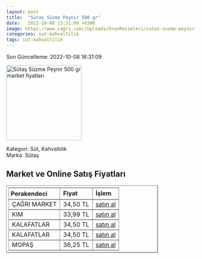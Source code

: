 ```yaml
---
layout: post
title:  "Sütaş Süzme Peynir 500 gr"
date:   2022-10-08 13:31:09 +0300
image: https://www.cagri.com//Uploads/UrunResimleri/sutas-suzme-peynir-500-gr-d746.jpg
categories: sut-kahvaltilik
tags: sut-kahvaltilik
---
```


Son Güncelleme: 2022-10-08 16:31:09

<img src="https://www.cagri.com//Uploads/UrunResimleri/sutas-suzme-peynir-500-gr-d746.jpg" width="200" alt="Sütaş Süzme Peynir 500 gr market fiyatları" />

Kategori: Süt, Kahvaltılık
<br />
Marka: Sütaş

<h2>Market ve Online Satış Fiyatları</h2>

<table border="1" style="padding: 5px;width:80%;">
  <tr>
    <td style="padding: 5px;"><strong>Perakendeci</strong></td>
    <td><strong>Fiyat</strong></td>
    <td><strong>İşlem</strong></td>
  </tr>
  <tr>
              <td title="Çağrı Market">ÇAĞRI MARKET</td>
              <td>34,50 TL</td>
              <td><a title="Çağrı Market" target="_blank" href="https://www.cagri.com/sutas-suzme-peynir-500-gr">satın al</a></td>
            </tr><tr>
              <td title="Kim">KIM</td>
              <td>33,99 TL</td>
              <td><a title="Kim" target="_blank" href="https://www.kimgeldi.com/sutas-suzme-peynir-500-gr">satın al</a></td>
            </tr><tr>
              <td title="Kalafatlar">KALAFATLAR</td>
              <td>34,50 TL</td>
              <td><a title="Kalafatlar" target="_blank" href="https://www.kalafatlar.com/urun/sutas-suzme-peynir-500-gr">satın al</a></td>
            </tr><tr>
              <td title="Kalafatlar">KALAFATLAR</td>
              <td>34,50 TL</td>
              <td><a title="Kalafatlar" target="_blank" href="https://www.kalafatlar.com/urun/sutas-suzme-peynir-500-gr">satın al</a></td>
            </tr><tr>
              <td title="Mopaş">MOPAŞ</td>
              <td>36,25 TL</td>
              <td><a title="Mopaş" target="_blank" href="https://www.mopas.com.tr/sutas-suzme-peynir-500-gr/p/102551">satın al</a></td>
            </tr>
</table>

